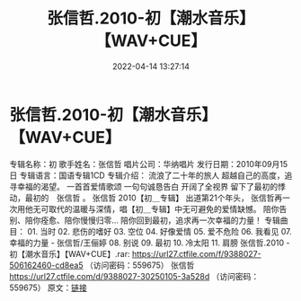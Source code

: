 ﻿---
title: 张信哲.2010-初【潮水音乐】【WAV+CUE】
date: 2022-04-14 13:27:14
categories: WAV车载音乐、镜像
tags: 国语流行
---
# 张信哲.2010-初【潮水音乐】【WAV+CUE】

专辑名称：初
歌手姓名：张信哲
唱片公司：华纳唱片
发行日期：2010年09月15日
专辑语言：国语专辑1CD
专辑介绍：
流浪了二十年的旅人
超越自己的高度，追寻幸福的渴望。
一首首爱情歌颂
一句句诚恳告白
开阔了全视界
留下了最初的悸动，最初的　张信哲 。
张信哲
2010【初＿专辑】
出道第21个年头，
张信哲再一次用他无可取代的温暖与深情，唱【初＿专辑】中无可避免的爱情缺憾。
陪你告别、陪你痊愈、陪你慢慢归零…
陪你回到最初，追求再一次幸福的力量！
专辑曲目：
01.
当时
02.
悲伤的嗜好
03.
空位
04.
好像爱情
05.
爱不危险
06. 我看见
07. 幸福的力量 -
张信哲/王俪婷
08.
别说
09.
最初
10.
冷太阳
11. 肩膀
张信哲.2010 - 初【潮水音乐】【WAV+CUE】.rar: https://url27.ctfile.com/f/9388027-506162460-cd8ea5
（访问密码：559675）
张信哲
https://url27.ctfile.com/d/9388027-30250105-3a528d
（访问密码：559675）
原文：[链接](https://blog.sina.com.cn/s/blog_1647c7e7601030wnf.html)
